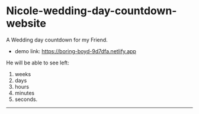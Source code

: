 # Nicole-wedding-day-countdown-website

A Wedding day countdown for my Friend.
* demo link: https://boring-boyd-9d7dfa.netlify.app

He will be able to see left:<br>
  1. weeks
  2. days
  3. hours
  4. minutes
  5. seconds.

---
